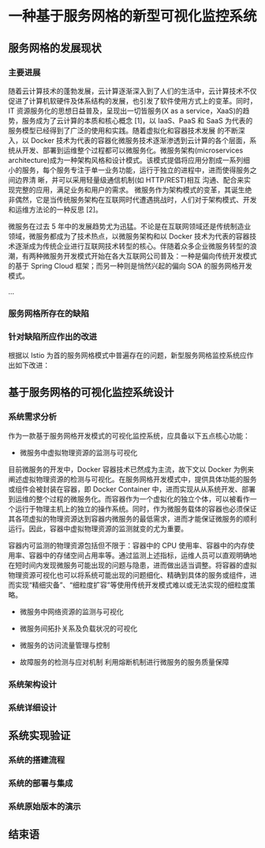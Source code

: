 # 一种基于服务网格的新型可视化监控系统

## 服务网格的发展现状

### 主要进展

随着云计算技术的蓬勃发展，云计算逐渐深入到了人们的生活中，云计算技术不仅促进了计算机软硬件及体系结构的发展，也引发了软件使用方式上的变革。同时， IT 资源服务化的思想日益普及，呈现出一切皆服务(X as a service，XaaS)的趋势，服务成为了云计算的本质和核心概念 [1]，以 IaaS、PaaS 和 SaaS 为代表的服务模型已经得到了广泛的使用和实践。随着虚拟化和容器技术发展 的不断深入，以 Docker 技术为代表的容器化微服务技术逐渐渗透到云计算的各个层面，系统从开发、部署到运维整个过程都可以微服务化。微服务架构(microservices architecture)成为一种架构风格和设计模式。该模式提倡将应用分割成一系列细小的服务，每个服务专注于单一业务功能，运行于独立的进程中，进而使得服务之间边界清 晰，并可以采用轻量级通信机制(如 HTTP/REST)相互 沟通、配合来实现完整的应用，满足业务和用户的需求。 微服务作为架构模式的变革，其诞生绝非偶然，它是当传统服务架构在互联网时代遭遇挑战时，人们对于架构模式、开发和运维方法论的一种反思 [2]。

微服务在过去 5 年中的发展趋势尤为迅猛。不论是在互联网领域还是传统制造业领域，微服务都成为了技术热点，以微服务架构和以 Docker 技术为代表的容器技术逐渐成为传统企业进行互联网技术转型的核心。伴随着众多企业微服务转型的浪潮，有两种微服务开发模式开始在各大互联网公司普及：一种是偏向传统开发模式的基于 Spring Cloud 框架；而另一种则是悄然兴起的偏向 SOA 的服务网格开发模式。

...

### 服务网格所存在的缺陷

### 针对缺陷所应作出的改进

根据以 Istio 为首的服务网格模式中普遍存在的问题，新型服务网格监控系统应作出如下改进：

## 基于服务网格的可视化监控系统设计

### 系统需求分析

作为一款基于服务网格开发模式的可视化监控系统，应具备以下五点核心功能：

- 微服务中虚拟物理资源的监测与可视化

目前微服务的开发中，Docker 容器技术已然成为主流，故下文以 Docker 为例来阐述虚拟物理资源的检测与可视化。在服务网格开发模式中，提供具体功能的服务或组件会被封装在容器，即 Docker Container 中，进而实现从从系统开发、部署到运维的整个过程的微服务化。而容器作为一个虚拟化的独立个体，可以被看作一个运行于物理主机上的独立的操作系统。同时，作为微服务载体的容器也必须保证其各项虚拟的物理资源达到容器内微服务的最低需求，进而才能保证微服务的顺利运行。因此，容器中虚拟物理资源的监测就变的尤为重要。

容器内可监测的物理资源包括但不限于：容器中的 CPU 使用率、容器中的内存使用率、容器中的存储空间占用率等。通过监测上述指标，运维人员可以直观明确地在短时间内发现微服务可能出现的问题与隐患，进而做出适当调整。将容器的虚拟物理资源可视化也可以将系统可能出现的问题细化、精确到具体的服务或组件，进而实现“精细灾备”、“细粒度扩容”等使用传统开发模式难以或无法实现的细粒度策略。

- 微服务中网络资源的监测与可视化

- 微服务间拓扑关系及负载状况的可视化

- 微服务的访问流量管理与控制

- 故障服务的检测与应对机制
    利用熔断机制进行微服务的服务质量保障
    
    





### 系统架构设计

### 系统详细设计

## 系统实现验证

### 系统的搭建流程

### 系统的部署与集成

### 系统原始版本的演示

## 结束语



